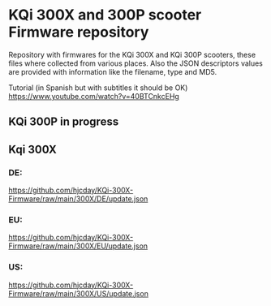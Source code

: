 # KQi 300X and 300P scooter Firmware repository
Repository with firmwares for the KQi 300X and KQi 300P scooters, these files where collected from various places. Also the JSON descriptors values are provided with information like the filename, type and MD5.

Tutorial (in Spanish but with subtitles it should be OK) https://www.youtube.com/watch?v=40BTCnkcEHg

## KQi 300P in progress

## Kqi 300X

### DE: 

https://github.com/hjcday/KQi-300X-Firmware/raw/main/300X/DE/update.json

### EU:

https://github.com/hjcday/KQi-300X-Firmware/raw/main/300X/EU/update.json

### US:

https://github.com/hjcday/KQi-300X-Firmware/raw/main/300X/US/update.json



